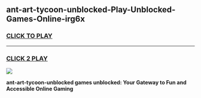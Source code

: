 
## ant-art-tycoon-unblocked-Play-Unblocked-Games-Online-irg6x
<h3>
<a href="https://premium76.site?title=ant-art-tycoon-unblocked&ref=25A">CLICK TO PLAY</a></h3>
<hr>

<h3>
<a href="https://premium76.site?title=ant-art-tycoon-unblocked&ref=25A">CLICK 2 PLAY</a>
  
</h3>

<a href="https://premium76.site?title=ant-art-tycoon-unblocked&ref=25A"><img src="https://clearcache.store/games.png"></a>


**ant-art-tycoon-unblocked games unblocked: Your Gateway to Fun and Accessible Online Gaming**
